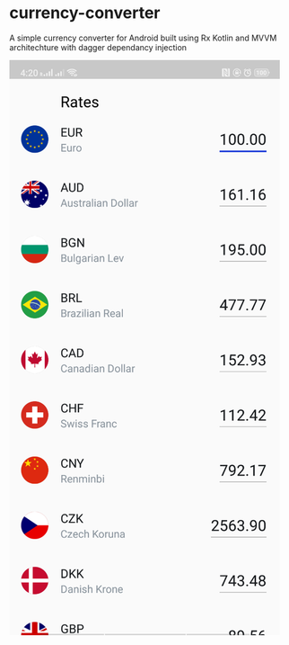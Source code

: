 # currency-converter
A simple currency converter for Android built using Rx Kotlin and MVVM architechture with dagger dependancy injection

![Screenshot](/screenshot_resized.PNG?raw=true "Screenshot")
